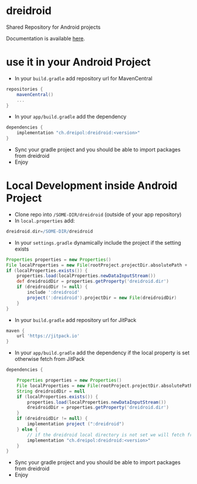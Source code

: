 # dreidroid
Shared Repository for Android projects

Documentation is available [here](https://www.dreipol.dev/dreidroid/).

# use it in your Android Project
* In your `build.gradle` add repository url for MavenCentral
```groovy
repositories {
    mavenCentral()
    ...
}
```
* In your `app/build.gradle` add the dependency
```groovy
dependencies {
    implementation "ch.dreipol:dreidroid:<version>"
}
```
* Sync your gradle project and you should be able to import packages from dreidroid
* Enjoy

# Local Development inside Android Project
* Clone repo into `/SOME-DIR/dreidroid` (outside of your app repository)
* In `local.properties` add:
```groovy
dreidroid.dir=/SOME-DIR/dreidroid
```
* In your `settings.gradle` dynamically include the project if the setting exists
```groovy
Properties properties = new Properties()
File localProperties = new File(rootProject.projectDir.absolutePath + '/local.properties')
if (localProperties.exists()) {
    properties.load(localProperties.newDataInputStream())
    def dreidroidDir = properties.getProperty('dreidroid.dir')
    if (dreidroidDir != null) {
        include ':dreidroid'
        project(':dreidroid').projectDir = new File(dreidroidDir)
    }
}
```
* In your `build.gradle` add repository url for JitPack
```groovy
maven {
    url 'https://jitpack.io'
}
```
* In your `app/build.gradle` add the dependency if the local property is set otherwise fetch from JitPack
```groovy
dependencies {

    Properties properties = new Properties()
    File localProperties = new File(rootProject.projectDir.absolutePath + '/local.properties')
    String dreidroidDir = null
    if (localProperties.exists()) {
        properties.load(localProperties.newDataInputStream())
        dreidroidDir = properties.getProperty('dreidroid.dir')
    }
    if (dreidroidDir != null) {
        implementation project (":dreidroid")
    } else {
        // if the dreidroid local directory is not set we will fetch from maven central
        implementation "ch.dreipol:dreidroid:<version>"
    }
}
```
* Sync your gradle project and you should be able to import packages from dreidroid
* Enjoy
